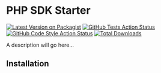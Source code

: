 # PHP SDK Starter

[![Latest Version on Packagist](https://img.shields.io/packagist/v/tam5/sdk-php.svg?style=flat-square)](https://packagist.org/packages/tam5/sdk-php)
[![GitHub Tests Action Status](https://img.shields.io/github/workflow/status/tam5/sdk-php/run-tests?label=tests)](https://github.com/tam5/sdk-php/actions?query=workflow%3ATests+branch%3Amaster)
[![GitHub Code Style Action Status](https://img.shields.io/github/workflow/status/tam5/sdk-php/Check%20&%20fix%20styling?label=code%20style)](https://github.com/tam5/sdk-php/actions?query=workflow%3A"Check+%26+fix+styling"+branch%3Amaster)
[![Total Downloads](https://img.shields.io/packagist/dt/tam5/sdk-php.svg?style=flat-square)](https://packagist.org/packages/tam5/sdk-php)

A description will go here...

## Installation
